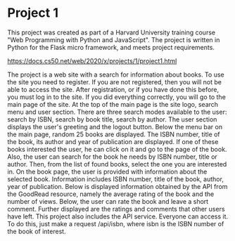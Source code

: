 # Project 1
This project was created as part of a Harvard University training course "Web Programming with Python and JavaScript". 
The project is written in Python for the Flask micro framework, and meets project requirements.

https://docs.cs50.net/web/2020/x/projects/1/project1.html

The project is a web site with a search for information about books.
To use the site you need to register. If you are not registered, then you will not be able to access the site. After registration, or if you have done this before, you must log in to the site. 
If you did everything correctly, you will go to the main page of the site. At the top of the main page is the site logo, search menu and user section. There are three search modes available to the user: search by ISBN, search by book title, search by author. The user section displays the user's greeting and the logout button. Below the menu bar on the main page, random 25 books are displayed. The ISBN number, title of the book, its author and year of publication are displayed. If one of these books interested the user, he can click on it and go to the page of the book. Also, the user can search for the book he needs by ISBN number, title or author. Then, from the list of found books, select the one you are interested in.
On the book page, the user is provided with information about the selected book. Information includes ISBN number, title of the book, author, year of publication. Below is displayed information obtained by the API from the GoodRead resource, namely the average rating of the book and the number of views. Below, the user can rate the book and leave a short comment. Further displayed are the ratings and comments that other users have left.
This project also includes the API service. Everyone can access it. To do this, just make a request /api/isbn, where isbn is the ISBN number of the book of interest.

